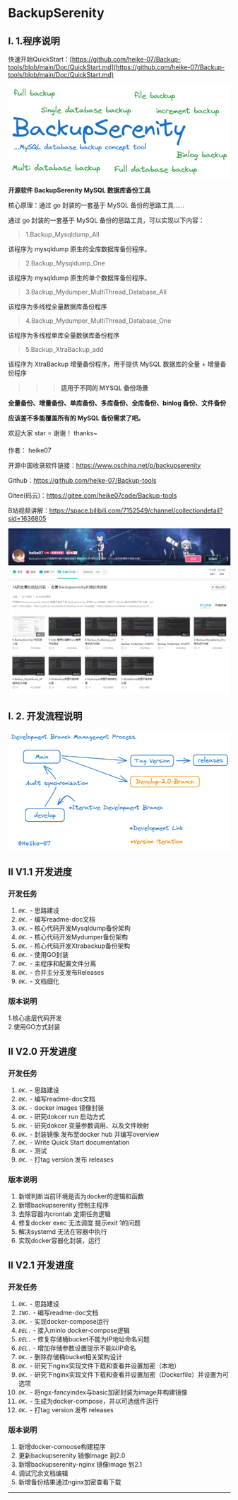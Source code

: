 # BackupSerenity

## Ⅰ. 1.程序说明

快速开始QuickStart：[https://github.com/heike-07/Backup-tools/blob/main/Doc/QuickStart.md](https://github.com/heike-07/Backup-tools/blob/main/Doc/QuickStart.md)

![Doc/introduce.png](Doc/introduce.png)

**开源软件 BackupSerenity MySQL 数据库备份工具** 

核心原理：通过 go 封装的一套基于 MySQL 备份的思路工具……

通过 go 封装的一套基于 MySQL 备份的思路工具，可以实现以下内容：

> 1.Backup_Mysqldump_All

该程序为 mysqldump 原生的全库数据库备份程序。

> 2.Backup_Mysqldump_One

该程序为 mysqldump 原生的单个数据库备份程序。

> 3.Backup_Mydumper_MultiThread_Database_All

该程序为多线程全量数据库备份程序

> 4.Backup_Mydumper_MultiThread_Database_One

该程序为多线程单库全量数据库备份程序

> 5.Backup_XtraBackup_add

该程序为 XtraBackup 增量备份程序，用于提供 MySQL 数据库的全量 + 增量备份程序

>>> **适用于不同的 MYSQL 备份场景**

**全量备份、增量备份、单库备份、多库备份、全库备份、binlog 备份、文件备份**

**应该差不多能覆盖所有的 MySQL 备份需求了吧。**

欢迎大家 star ⭐ 谢谢！ thanks~

作者： heike07 

开源中国收录软件链接：https://www.oschina.net/p/backupserenity 

Github：https://github.com/heike-07/Backup-tools 

Gitee(码云)：https://gitee.com/heike07code/Backup-tools 

B站视频讲解：https://space.bilibili.com/7152549/channel/collectiondetail?sid=1636805

![image-20230817145834992](README.assets/image-20230817145834992.png)

## Ⅰ. 2. 开发流程说明
![Development](Doc/Development.png)

## Ⅱ V1.1 开发进度

### 开发任务
1. _`OK.`_ - 思路建设
2. _`OK.`_ - 编写readme-doc文档
3. _`OK.`_ - 核心代码开发Mysqldump备份架构
4. _`OK.`_ - 核心代码开发Mydumper备份架构
5. _`OK.`_ - 核心代码开发Xtrabackup备份架构
6. _`OK.`_ - 使用GO封装
7. _`OK.`_ - 主程序和配置文件分离
8. _`OK.`_ - 合并主分支发布Releases
9. _`OK.`_ - 文档细化

### 版本说明

1.核心底层代码开发  
2.使用GO方式封装

## Ⅱ V2.0 开发进度

### 开发任务
1. _`OK.`_ - 思路建设
2. _`OK.`_ - 编写readme-doc文档
3. _`OK.`_ - docker images 镜像封装
4. _`OK.`_ - 研究dokcer run 启动方式
5. _`OK.`_ - 研究dokcer 变量参数调用、以及文件映射
6. _`OK.`_ - 封装镜像 发布至docker hub 并编写overview
7. _`OK.`_ - Write Quick Start documentation
8. _`OK.`_ - 测试
9. _`OK.`_ - 打tag version 发布 releases

### 版本说明

1. 新增判断当前环境是否为docker的逻辑和函数
2. 新增backupserenity 控制主程序
3. 去除容器内crontab 定期任务逻辑
4. 修复docker exec 无法调度 提示exit 1的问题
5. 解决systemd 无法在容器中执行
6. 实现docker容器化封装，运行

## Ⅱ V2.1 开发进度

### 开发任务

1. _`OK.`_ - 思路建设
2. _`ING.`_ - 编写readme-doc文档
3. _`OK.`_ - 实现docker-compose运行
4. _`DEL.`_ - 接入minio docker-compose逻辑
5. _`DEL.`_ - 修复存储桶bucket不能为IP地址命名问题
6. _`DEL.`_ - 增加存储参数设置提示不能以IP命名
7. _`OK.`_ - 删除存储桶bucket相关架构设计
8. _`OK.`_ - 研究下nginx实现文件下载和查看并设置加密（本地）
9. _`OK.`_ - 研究下nginx实现文件下载和查看并设置加密（Dockerfile）并设置为可选项
10. _`OK.`_ - 将ngx-fancyindex与basic加密封装为image并构建镜像
11. _`OK.`_ - 生成为docker-compose，并以可选组件运行
12. _`OK.`_ - 打tag version 发布 releases


### 版本说明

1. 新增docker-comoose构建程序
2. 更新backupserenity 镜像image 到2.0
3. 新增backupserenity-nginx 镜像image 到2.1
4. 调试冗余文档编辑
5. 新增备份结果通过nginx加密查看下载
---

